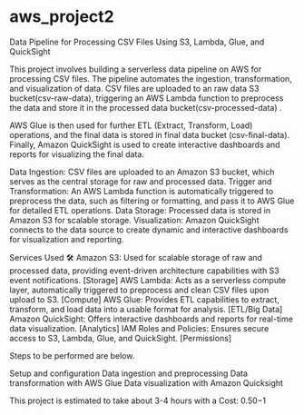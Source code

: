 # aws_project2
Data Pipeline for Processing CSV Files Using S3, Lambda, Glue, and QuickSight

This project involves building a serverless data pipeline on AWS for processing CSV files. The pipeline automates the ingestion, transformation, and visualization of data. CSV files are uploaded to an raw data S3 bucket(csv-raw-data), triggering an AWS Lambda function to preprocess the data and store it in the processed data bucket(csv-processed-data) .

AWS Glue is then used for further ETL (Extract, Transform, Load) operations, and the final data is stored in final data bucket (csv-final-data). Finally, Amazon QuickSight is used to create interactive dashboards and reports for visualizing the final data.

Data Ingestion: CSV files are uploaded to an Amazon S3 bucket, which serves as the central storage for raw and processed data.
Trigger and Transformation: An AWS Lambda function is automatically triggered to preprocess the data, such as filtering or formatting, and pass it to AWS Glue for detailed ETL operations.
Data Storage: Processed data is stored in Amazon S3 for scalable storage.
Visualization: Amazon QuickSight connects to the data source to create dynamic and interactive dashboards for visualization and reporting.


Services Used 🛠
Amazon S3: Used for scalable storage of raw and processed data, providing event-driven architecture capabilities with S3 event notifications. [Storage]
AWS Lambda: Acts as a serverless compute layer, automatically triggered to preprocess and clean CSV files upon upload to S3. [Compute]
AWS Glue: Provides ETL capabilities to extract, transform, and load data into a usable format for analysis. [ETL/Big Data]
Amazon QuickSight: Offers interactive dashboards and reports for real-time data visualization. [Analytics]
IAM Roles and Policies: Ensures secure access to S3, Lambda, Glue, and QuickSight. [Permissions]


Steps to be performed are below.

Setup and configuration
Data ingestion and preprocessing
Data transformation with AWS Glue
Data visualization with Amazon Quicksight

This project is estimated to take about 3-4 hours with a Cost: $0.50-$1
